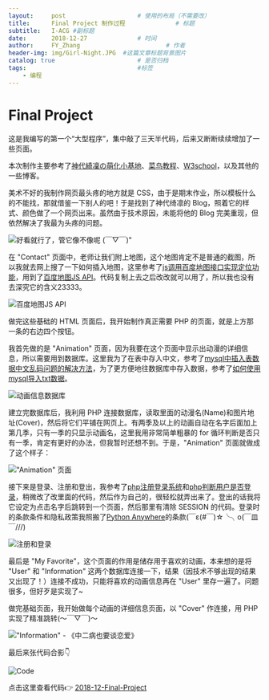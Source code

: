 ```yaml
---
layout:     post   				    # 使用的布局（不需要改）
title:      Final Project 制作过程				# 标题 
subtitle:   I-ACG #副标题
date:       2018-12-27 				# 时间
author:     FY_Zhang 						# 作者
header-img: img/Girl-Night.JPG 	#这篇文章标题背景图片
catalog: true 						# 是否归档
tags:								#标签
    - 编程
---
```

# Final Project

这是我编写的第一个“大型程序”，集中敲了三天半代码，后来又断断续续增加了一些页面。


本次制作主要参考了<a href = "https://lolico.moe/" target = "_blank">神代綺凜の萌化小基地</a>、<a href = "http://www.runoob.com/" target = "_blank">菜鸟教程</a>、<a href = "http://www.w3school.com.cn/index.html" target = "_blank">W3school</a>，以及其他的一些博客。

美术不好的我制作网页最头疼的地方就是 CSS，由于是期末作业，所以模板什么的不能找，那就借鉴一下别人的吧！于是找到了神代绮凛的 Blog，照着它的样式、颜色做了一个网页出来。虽然由于技术原因，未能将他的 Blog 完美重现，但依然解决了我最为头疼的问题。

![好看就行了，管它像不像呢 (￣▽￣)"](https://raw.githubusercontent.com/FY-Zhang/FY-Zhang.github.io/master/img/FinalProject/HomePage-Contrast.JPG "好看就行了，管它像不像呢 (￣▽￣)")

在 "Contact" 页面中，老师让我们附上地图，这个地图肯定不是普通的截图，所以我就去网上搜了一下如何插入地图，这里参考了<a href = "https://blog.csdn.net/wyl1401672169/article/details/79021112" target = "_blank">js调用百度地图接口实现定位功能</a>，用到了<a href = "http://lbsyun.baidu.com/index.php?title=jspopular">百度地图JS API</a>。代码复制上去之后改改就可以用了，所以我也没有去深究它的含义23333。

![百度地图JS API](https://raw.githubusercontent.com/FY-Zhang/FY-Zhang.github.io/master/img/FinalProject/JsAPI.GIF "百度地图JS API")

做完这些基础的 HTML 页面后，我开始制作真正需要 PHP 的页面，就是上方那一条的右边四个按钮。

我首先做的是 "Animation" 页面，因为我要在这个页面中显示出动漫的详细信息，所以需要用到数据库。这里我为了在表中存入中文，参考了<a href = "https://www.jb51.net/article/147131.htm" target = "_blank">mysql中插入表数据中文乱码问题的解决方法</a>，为了更方便地往数据库中存入数据，参考了<a href = "https://blog.csdn.net/qq_36832411/article/details/76619663" target = "_blank">如何使用mysql导入txt数据</a>。

![动画信息数据库](https://raw.githubusercontent.com/FY-Zhang/FY-Zhang.github.io/master/img/FinalProject/Database-txt.GIF "动画信息数据库")

建立完数据库后，我利用 PHP 连接数据库，读取里面的动漫名(Name)和图片地址(Cover)，然后将它们平铺在网页上。有两季及以上的动画自动在名字后面加上第几季，只有一季的只显示动画名，这里我用非常简单粗暴的 for 循环判断是否只有一季，肯定有更好的办法，但我暂时还想不到。于是，"Animation" 页面就做成了这个样子：

!["Animation" 页面](https://raw.githubusercontent.com/FY-Zhang/FY-Zhang.github.io/master/img/FinalProject/Animation.jpg '自我感觉还行的 "Animation" 页面')

接下来是登录、注册和登出，我参考了<a href = "https://www.cnblogs.com/leinov/p/3745401.html" target = "_blank">php注册登录系统</a>和<a href = "https://zhidao.baidu.com/question/1882548854151467788.html" target = "_blank">php判断用户是否登录</a>，稍微改了改里面的代码，然后作为自己的，很轻松就弄出来了。登出的话我将它设定为点击名字后跳转到一个页面，然后那里有清除 SESSION 的代码。登录时的条款条件和隐私政策我照搬了<a href = "https://www.pythonanywhere.com/" target = "_blank">Python Anywhere</a>的条款(￣ε(#￣)☆╰╮o(￣皿￣///)

![注册和登录](https://raw.githubusercontent.com/FY-Zhang/FY-Zhang.github.io/master/img/FinalProject/Login-Signup.jpg "Log in 和 Sign up")

最后是 "My Favorite"，这个页面的作用是储存用于喜欢的动画，本来想的是将 "User" 和 "Information" 这两个数据库连接一下，结果（因技术不够出现的结果又出现了！）连接不成功，只能将喜欢的动画信息再在 "User" 里存一遍了。问题很多，但好歹是实现了~

做完基础页面，我开始做每个动画的详细信息页面，以 "Cover" 作连接，用 PHP 实现了精准跳转(～￣▽￣)～

!["Information" - 《中二病也要谈恋爱》](https://raw.githubusercontent.com/FY-Zhang/FY-Zhang.github.io/master/img/FinalProject/Information-zebyytla.JPG '"Information" - 《中二病也要谈恋爱》')

最后来张代码合影👇

![Code](https://raw.githubusercontent.com/FY-Zhang/FY-Zhang.github.io/master/img/FinalProject/Website-File.GIF)

点击这里查看代码👉 <a href = "https://github.com/FY-Zhang/2018-12-Final-Project" target = "_blank">2018-12-Final-Project</a>
